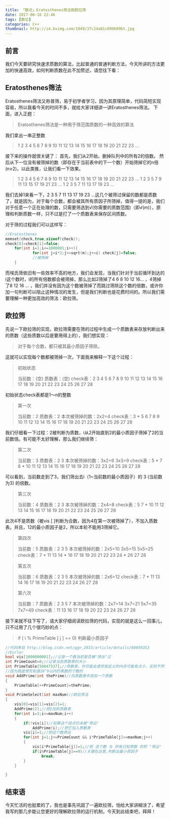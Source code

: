 ```yaml
---
title: 「数论」Eratosthenes筛法和欧拉筛
date: 2017-06-16 22:46
tags: [数论]
categories: C++
thumbnail: http://i4.bvimg.com/1949/37c24a81c699b09bt.jpg
---
```

## 前言

我们今天要研究快速求质数的算法，比起普通的普通判断方法，今天所讲的方法更加的快速高效，如何判断质数在此不加赘述，请您往下看：
## Eratosthenes筛法

Eratosthenes筛法又称普筛，易于初学者学习，因为其原理简单，代码简短实现容易，所以我看今天的时间不多，就给大家详细讲一讲Eratosthenes筛法。
下面，进入正题：
>Eratosthenes筛法是一种用于筛范围质数的一种高效的算法

我们拿出一串正整数
>1 2 3 4 5 6 7 8 9 10 11 12 13 14 15 16 17 18 19 20 21 22 23 ...

接下来的操作就很关键了：
首先，我们从2开始，删掉队列中的所有2的倍数。
然后从下一位没有被筛掉的数（即存在于当前表中的下一个数）开始筛掉它的n倍(n≥2)，以此类推，让我们看一下效果。
>1 2 3 4 5 6 7 8 9 10 11 12 13 14 15 16 17 18 19 20 21 22 23 ...
>1 2 3  5  7  9 11  13  15  17  19  21  23 ...
>1 2 3  5  7   11  13    17  19    23 ...

我们去掉1来看一下，2 3 5 7 11 13 17 19 23 ...这几个被筛过保留的数都是质数了，就是因为，对于每个合数，都会被其所有质因子所筛掉，值得一提的是，我们对于任意一个正在处理的数，只需要筛选到√(你需要的质数范围)（即√(m)），原理和判断质数一样，只不过是打了一个质数表来保存区间质数。

对于筛的过程我们可以这样写：

```cpp
//Eratosthenes
memset(check,true,sizeof(check));
check[0]=check[1]=false;
	for(int i=1;i<=1000001;i++){
			for(int j=i*2;j<=sqrt(m);j+=i) check[j]=false;
			//被筛掉
	}
```
而埃氏筛依旧有一些效率不高的地方，我们会发现，当我们针对于当前循环到达的i这个数时，i的所有倍数都会被筛掉，那么比如2筛掉了4 6 8 10 12 16... ，4筛掉了8 12 16 ... ，我们并没有因为这个数被筛掉了而跳过筛除这个数的倍数，或许你加一句判断可以阻止这种情况的发生，但是我们判断也是花费时间的。所以我们需要理解一种更加高效的筛法：欧拉筛。

## 欧拉筛

先说一下欧拉筛的实现，欧拉筛需要在筛的过程中生成一个质数表来存放判断出来的质数（这些质数以后是要用得上的），我们想实现：
>对于每个合数，都只被其最小质因子筛除。

这就可以实现每个数都被筛掉一次，下面我来解释一下这个过程：
>初始状态
>
>当前数：(空)
>质数表：(空)
>check表：2 3 4 5 6 7 8 9 10 11 12 13 14 15 16 17 18 19 20 21 22 23 24 25 26 27 28

初始状态check表都是1～n的整数
>第一次
>
>当前数：2
>质数表：2
>本次被筛掉的数：2x2=4
>check表：3 * 5 6 7 8 9 10 11 12 13 14 15 16 17 18 19 20 21 22 23 24 25 26 27 28

我们仔细看一下过程：2被判断为质数，i从2开始直到2的最小质因子筛掉了2的当前数倍。有可能不太好理解，那么我们继续筛：
>第二次
>
>当前数：3
>质数表：2 3
>本次被筛掉的数：3x2=6 3x3=9
>check表：5 * 7 8 * 10 11 12 13 14 15 16 17 18 19 20 21 22 23 24 25 26 27 28

可以看到，当前数走到了3，我们筛出去i（1~当前数的最小质因子）的 3 (当前数为3) 的倍数。

>第三次
>
>当前数：4
>质数表：2 3
>本次被筛掉的数：2x4=8
>check表：5 7 * 10 11 12 13 14 15 16 17 18 19 20 21 22 23 24 25 26 27 28

此次4不是质数（被vis [ ]判断为合数，因为4在第一次被筛掉了），不加入质数表。并且，12的最小质因子是2，所以本轮不能用3筛掉它。

>第四次
>
>当前数：5
>质数表：2 3 5
>本次被筛掉的数：2x5=10 3x5=15 5x5=25
>check表：7 * 11 13 14 * 16 17 18 19 20 21 22 23 24 * 26 27 28

>第五次
>
>当前数：6
>质数表：2 3 5
>本次被筛掉的数：2x6=12 
>check表：7 * 11 13 14 16 17 18 19 20 21 22 23 24 26 27 28
>
>第六次
>
>当前数：7
>质数表：2 3 5 7
>本次被筛掉的数：2x7=14 3x7=21 5x7=35 7x7=49
>check表：11 13 16 17 18 19 20 22 23 24 26 27 28

接下来就不往下写了，请大家仔细阅读欧拉筛的代码，实现的就是这么一回事儿，只不过用了几个很巧妙的点：
>if ( i % PrimeTable [ j ] == 0) 判断最小质因子
>



```cpp
//代码来自 http://blog.csdn.net/ggn_2015/article/details/68059353
//Eurler
bool vis[1000000001];//记录一个数当前是否被"筛出"过
int PrimeCount=0;//记录当前质数表的大小
int PrimeTable[50847537];//质数表，你可能会感觉我定义的内存可能有点少，实则不然
//因为我是预先知道10^9以内的素数的个数的
void AddPrime(int thePrime)//向质数表中添加一个质数
{
    PrimeTable[++PrimeCount]=thePrime;
}
void PrimeSelect(int maxNum)//欧拉筛法
{
    vis[0]=vis[1]=vis[2]=1;
    AddPrime(2);//把2加到质数表
    for(int i=3;i<=maxNum;i++)
    {
        if(!vis[i])//如果这个结点仍未被"筛出"
            AddPrime(i);//把它加入质数表
        vis[i]=1;//把这个数筛出
        for(int j=1;j<=PrimeCount && i*PrimeTable[j]<=maxNum;j++)
        {
            vis[i*PrimeTable[j]]=1;//把 这个数 与 所有已知质数 的积 "筛出"
            if(i%PrimeTable[j]==0)//关键在这里,判断出最小质因子
                break;
        }
    }

}
```
## 结束语

今天忙活的也挺累的了，我也是事先巩固了一遍欧拉筛，怕给大家讲糊涂了，希望我写的那几步能让您更好的理解欧拉筛的运行机制，今天到此结束吧，拜拜！



